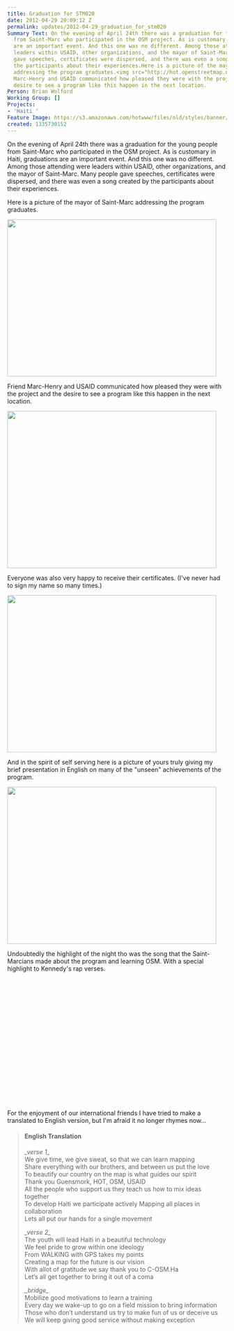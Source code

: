 ```yaml
---
title: Graduation for STM020
date: 2012-04-29 20:09:12 Z
permalink: updates/2012-04-29_graduation_for_stm020
Summary Text: On the evening of April 24th there was a graduation for the young people
  from Saint-Marc who participated in the OSM project. As is customary in Haiti, graduations
  are an important event. And this one was no different. Among those attending were
  leaders within USAID, other organizations, and the mayor of Saint-Marc. Many people
  gave speeches, certificates were dispersed, and there was even a song created by
  the participants about their experiences.Here is a picture of the mayor of Saint-Marc
  addressing the program graduates.<img src="http://hot.openstreetmap.org/sites/default/files/IMG013_0.jpg"/>Friend
  Marc-Henry and USAID communicated how pleased they were with the project and the
  desire to see a program like this happen in the next location.
Person: Brian Wolford
Working Group: []
Projects:
- 'Haiti '
Feature Image: https://s3.amazonaws.com/hotwww/files/old/styles/banner/public/IMG013_0.jpg
created: 1335730152
---
```


<p>On the evening of April 24th there was a graduation for the young people from Saint-Marc who participated in the OSM project. As is customary in Haiti, graduations are an important event. And this one was no different. Among those attending were leaders within USAID, other organizations, and the mayor of Saint-Marc. Many people gave speeches, certificates were dispersed, and there was even a song created by the participants about their experiences.</p><p>Here is a picture of the mayor of Saint-Marc addressing the program graduates.&nbsp;</p><p><img class="image-large" src="https://s3.amazonaws.com/hotwww/files/old/styles/large/public/IMG013_0_0.jpg?itok=myEWxGg2" alt="" style="width:480px;height:360px"></p><p>Friend Marc-Henry and USAID communicated how pleased they were with the project and the desire to see a program like this happen in the next location.&nbsp;</p><p><img class="image-large" src="https://s3.amazonaws.com/hotwww/files/old/styles/large/public/IMG024_0_0.jpg?itok=oPf5vyuF" alt="" style="width:480px;height:360px"></p><p>Everyone was also very happy to receive their certificates. (I've never had to sign my name so many times.)&nbsp;</p><p><img class="image-large" src="https://s3.amazonaws.com/hotwww/files/old/styles/large/public/IMG033_0_0.jpg?itok=snHPp4A5" alt="" style="width:480px;height:360px"></p><p>And in the spirit of self serving here is a picture of yours truly giving my brief presentation in English on many of the "unseen" achievements of the program.&nbsp;</p><p><img class="image-large" src="https://s3.amazonaws.com/hotwww/files/old/styles/large/public/IMG036_0_0.jpg?itok=aJLtFRnd" alt="" style="width:480px;height:360px"></p><p>Undoubtedly the highlight of the night tho was the song that the Saint-Marcians made about the program and learning OSM. With a special highlight to Kennedy's rap verses. <object classid="clsid:D27CDB6E-AE6D-11cf-96B8-444553540000" data="http://www.flickr.com/apps/video/stewart.swf?v=109786" type="application/x-shockwave-flash" style="width:400px;height:300px"><param name="flashvars" value="intl_lang=en-us&amp;photo_secret=54cf97b03f&amp;photo_id=7113036975"><param name="movie" value="http://www.flickr.com/apps/video/stewart.swf?v=109786"><param name="bgcolor" value="#000000"><param name="allowFullScreen" value="true"></object></p><p>For the enjoyment of our international friends I have tried to make a translated to English version, but I'm afraid it no longer rhymes now...</p><blockquote><h4>English Translation</h4><p><em>_verse 1_</em><br>We give time, we give sweat, so that we can learn mapping <br>Share everything with our brothers, and between us put the love <br>To beautify our country on the map is what guides our spirit <br>Thank you Guensmork, HOT, OSM, USAID <br>All the people who support us they teach us how to mix ideas together<br>To develop Haiti we participate actively Mapping all places in collaboration <br>Lets all put our hands for a single movement</p><p><em>_verse 2_</em><br>The youth will lead Haiti in a beautiful technology <br>We feel pride to grow within one ideology <br>From WALKING with GPS takes my points <br>Creating a map for the future is our vision <br>With allot of gratitude we say thank you to C-OSM.Ha <br>Let’s all get together to bring it out of a coma</p><p><em>_bridge_</em> <br>Mobilize good motivations to learn a training <br>Every day we wake-up to go on a field mission to bring information <br>Those who don’t understand us try to make fun of us or deceive us <br>We will keep giving good service without making exception</p></blockquote>

